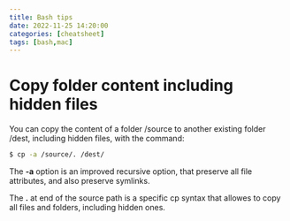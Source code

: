 ```yaml
---
title: Bash tips
date: 2022-11-25 14:20:00
categories: [cheatsheet]
tags: [bash,mac]
---
```


# Copy folder content including hidden files

You can copy the content of a folder /source to another existing folder /dest, including hidden files, with the command:

```bash
$ cp -a /source/. /dest/
```
    
The **-a** option is an improved recursive option, that preserve all file attributes, and also preserve symlinks.

The **.** at end of the source path is a specific cp syntax that allowes to copy all files and folders, including hidden ones.

